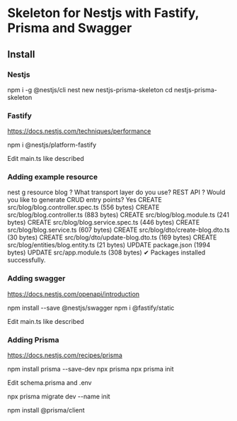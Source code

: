 # Skeleton for Nestjs with Fastify, Prisma and Swagger

## Install

### Nestjs

  npm i -g @nestjs/cli
  nest new nestjs-prisma-skeleton
  cd nestjs-prisma-skeleton

### Fastify 

  https://docs.nestjs.com/techniques/performance

  npm i @nestjs/platform-fastify

  Edit main.ts like described

### Adding example resource
  nest g resource blog
  ? What transport layer do you use? REST API
  ? Would you like to generate CRUD entry points? Yes
  CREATE src/blog/blog.controller.spec.ts (556 bytes)
  CREATE src/blog/blog.controller.ts (883 bytes)
  CREATE src/blog/blog.module.ts (241 bytes)
  CREATE src/blog/blog.service.spec.ts (446 bytes)
  CREATE src/blog/blog.service.ts (607 bytes)
  CREATE src/blog/dto/create-blog.dto.ts (30 bytes)
  CREATE src/blog/dto/update-blog.dto.ts (169 bytes)
  CREATE src/blog/entities/blog.entity.ts (21 bytes)
  UPDATE package.json (1994 bytes)
  UPDATE src/app.module.ts (308 bytes)
  ✔ Packages installed successfully.

### Adding swagger

  https://docs.nestjs.com/openapi/introduction
  
  npm install --save @nestjs/swagger
  npm i @fastify/static
  
  Edit main.ts like described

### Adding Prisma

  https://docs.nestjs.com/recipes/prisma

  npm install prisma --save-dev
  npx prisma
  npx prisma init

  Edit schema.prisma and .env

  npx prisma migrate dev --name init

  npm install @prisma/client